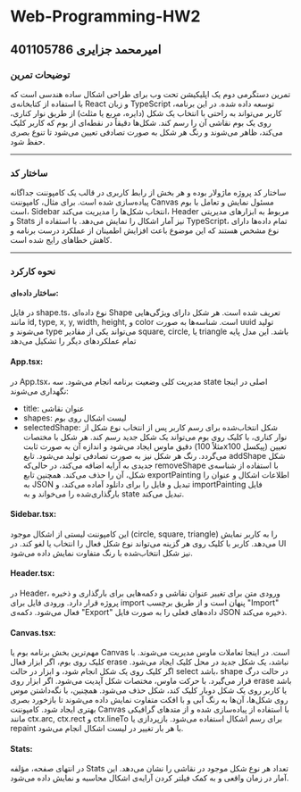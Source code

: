 # Web-Programming-HW2
## امیرمحمد جزایری 401105786

### توضیحات تمرین
تمرین دستگرمی دوم یک اپلیکیشن تحت وب برای طراحی اشکال ساده هندسی است که با استفاده از کتابخانه‌ی React و زبان TypeScript توسعه داده شده. در این برنامه، کاربر می‌تواند به راحتی با انتخاب یک شکل (دایره، مربع یا مثلث) از طریق نوار کناری، روی یک بوم نقاشی آن را رسم کند. شکل‌ها دقیقاً در نقطه‌ای از بوم که کاربر کلیک می‌کند، ظاهر می‌شوند و رنگ هر شکل به صورت تصادفی تعیین می‌شود تا تنوع بصری حفظ شود.

---
### ساختار کد 

ساختار کد پروژه ماژولار بوده و هر بخش از رابط کاربری در قالب یک کامپوننت جداگانه پیاده‌سازی شده است. برای مثال، کامپوننت Canvas مسئول نمایش و تعامل با بوم است، Sidebar انتخاب شکل‌ها را مدیریت می‌کند، Header مربوط به ابزارهای مدیریتی و Stats نیز آمار اشکال را نمایش می‌دهد. با استفاده از TypeScript، تمام داده‌ها دارای نوع مشخص هستند که این موضوع باعث افزایش اطمینان از عملکرد درست برنامه و کاهش خطاهای رایج شده است.

---
### نحوه کارکرد
#### **ساختار داده‌ای**:
در فایل shape.ts، نوع داده‌ای Shape تعریف شده است. هر شکل دارای ویژگی‌هایی مانند id, type, x, y, width, height, و color است. شناسه‌ها به صورت uuid تولید می‌شوند و type می‌تواند یکی از مقادیر square, circle, یا triangle باشد. این مدل پایه تمام عملکردهای دیگر را تشکیل می‌دهد
#### **App.tsx**:
در App.tsx، مدیریت کلی وضعیت برنامه انجام می‌شود. سه state اصلی در اینجا نگهداری می‌شوند:
- title: عنوان نقاشی
- shapes: لیست اشکال روی بوم
- selectedShape: شکل انتخاب‌شده برای رسم
کاربر پس از انتخاب نوع شکل از نوار کناری، با کلیک روی بوم می‌تواند یک شکل جدید رسم کند. هر شکل با مختصات دقیق ماوس ایجاد می‌شود و اندازه آن به صورت ثابت (مثلاً 100x100 پیکسل) تعیین می‌گردد. رنگ هر شکل نیز به صورت تصادفی تولید می‌شود.
تابع addShape شکل جدیدی به آرایه اضافه می‌کند، در حالی‌که removeShape با استفاده از شناسه‌ی شکل، آن را حذف می‌کند. همچنین تابع exportPainting اطلاعات اشکال و عنوان را به JSON تبدیل و فایل را برای دانلود آماده می‌کند، و importPainting فایل بارگذاری‌شده را می‌خواند و به state تبدیل می‌کند.

#### **Sidebar.tsx**:
این کامپوننت لیستی از اشکال موجود (circle, square, triangle) را به کاربر نمایش می‌دهد. کاربر با کلیک روی هر گزینه می‌تواند نوع شکل فعال را انتخاب یا لغو کند. در UI نیز شکل انتخاب‌شده با رنگ متفاوت نمایش داده می‌شود.
####  **Header.tsx**:
در Header، ورودی متن برای تغییر عنوان نقاشی و دکمه‌هایی برای بارگذاری و ذخیره پروژه قرار دارد. ورودی فایل برای import پنهان است و از طریق برچسب "Import" فعال می‌شود. دکمه‌ی "Export" داده‌های فعلی را به صورت فایل JSON ذخیره می‌کند.
#### **Canvas.tsx**:
مهم‌ترین بخش برنامه بوم یا Canvas است. در اینجا تعاملات ماوس مدیریت می‌شوند. با کلیک روی بوم، اگر ابزار فعال erase نباشد، یک شکل جدید در محل کلیک ایجاد می‌شود.
اگر کلیک روی یک شکل انجام شود، و ابزار در حالت select باشد، shape در حالت درگ قرار می‌گیرد. با حرکت ماوس، مختصات شکل آپدیت می‌شود. اگر ابزار روی erase باشد یا کاربر روی یک شکل دوبار کلیک کند، شکل حذف می‌شود. همچنین، با نگه‌داشتن موس روی شکل‌ها، آن‌ها به رنگ آبی و با افکت متفاوت نمایش داده می‌شوند تا بازخورد بصری بهتری ایجاد شود.
کامپوننت Canvas با استفاده از <canvas> پیاده‌سازی شده و از متدهای گرافیکی مانند ctx.arc, ctx.rect و ctx.lineTo برای رسم اشکال استفاده می‌شود. بازپردازی یا repaint با هر بار تغییر در لیست اشکال انجام می‌شود.
#### **Stats**:
در انتهای صفحه، مؤلفه Stats تعداد هر نوع شکل موجود در نقاشی را نشان می‌دهد. این آمار در زمان واقعی و به کمک فیلتر کردن آرایه‌ی اشکال محاسبه و نمایش داده می‌شود.




